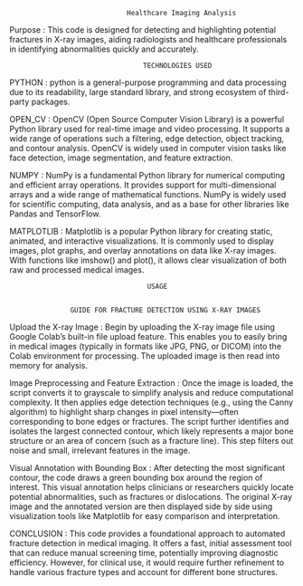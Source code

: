                                  Healthcare Imaging Analysis 

Purpose   :   This code is designed for detecting and highlighting potential fractures in X-ray 
              images, aiding radiologists and healthcare professionals in identifying
              abnormalities quickly and accurately.

                                     TECHNOLOGIES USED

PYTHON   :   python is a general-purpose programming and data processing due to its readability, 
             large standard library, and strong ecosystem of third-party packages. 

OPEN_CV  :   OpenCV (Open Source Computer Vision Library) is a powerful Python library used for 
             real-time image and video processing. It supports a wide range of operations such a 
             filtering, edge detection, object tracking, and contour analysis. OpenCV is widely 
             used in computer vision tasks like face detection, image segmentation, and feature 
             extraction.

 NUMPY   :   NumPy is a fundamental Python library for numerical computing and efficient array 
             operations.
             It provides support for multi-dimensional arrays and a wide range of mathematical 
             functions.
             NumPy is widely used for scientific computing, data analysis, and as a base for 
             other 
             libraries like Pandas and TensorFlow.   

MATPLOTLIB : Matplotlib is a popular Python library for creating static, animated, and 
             interactive visualizations.
             It is commonly used to display images, plot graphs, and overlay annotations on data 
             like X-ray images.
             With functions like imshow() and plot(), it allows clear visualization of both raw 
             and processed medical images.


                                      USAGE

                                      
                   GUIDE FOR FRACTURE DETECTION USING X-RAY IMAGES

Upload the X-ray Image  :  Begin by uploading the X-ray image file using Google Colab’s 
                           built-in file upload feature. This enables you to easily bring in 
                           medical images (typically in formats like JPG, PNG, or DICOM) into 
                           the Colab environment for 
                           processing. The uploaded image is then read into memory for 
                           analysis. 


Image Preprocessing and Feature Extraction : Once the image is loaded, the script converts it to 
                                             grayscale to simplify analysis and reduce 
                                             computational complexity. It then applies edge 
                                             detection techniques (e.g., using the Canny 
                                             algorithm) to highlight sharp changes in pixel 
                                             intensity—often corresponding to bone edges or 
                                             fractures. The script further identifies and 
                                             isolates the largest connected contour, which 
                                             likely represents a major bone structure or an area 
                                             of concern (such as a fracture line). This step 
                                             filters out noise and small, irrelevant features in 
                                             the image.


Visual Annotation with Bounding Box : After detecting the most significant contour, the code 
                                      draws a green bounding box around the region of interest. 
                                      This visual annotation helps clinicians or researchers 
                                      quickly locate potential abnormalities, such as fractures 
                                      or dislocations. The original X-ray image and the 
                                      annotated version are then displayed side by side using 
                                      visualization tools like Matplotlib for easy comparison 
                                      and interpretation.


  CONCLUSION  : This code provides a foundational approach to automated fracture detection in 
                medical imaging. It offers a fast, initial assessment tool that can reduce 
                manual screening time, potentially improving diagnostic efficiency. However, for 
                clinical use, it would require further refinement to handle various fracture 
                types and account for different bone structures.

 












                   


                 
                             
